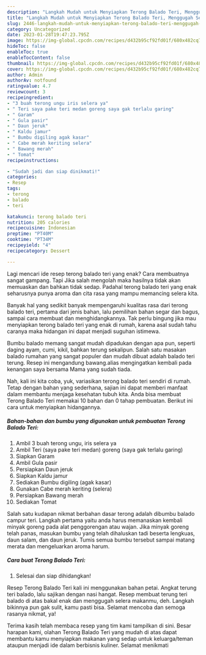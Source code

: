 ```yaml
---
description: "Langkah Mudah untuk Menyiapkan Terong Balado Teri, Menggugah Selera"
title: "Langkah Mudah untuk Menyiapkan Terong Balado Teri, Menggugah Selera"
slug: 2446-langkah-mudah-untuk-menyiapkan-terong-balado-teri-menggugah-selera
category: Uncategorized
date: 2023-01-28T19:47:23.795Z
image: https://img-global.cpcdn.com/recipes/d432b95cf92fd01f/680x482cq70/terong-balado-teri-foto-resep-utama.jpg
hideToc: false
enableToc: true
enableTocContent: false
thumbnail: https://img-global.cpcdn.com/recipes/d432b95cf92fd01f/680x482cq70/terong-balado-teri-foto-resep-utama.jpg
cover: https://img-global.cpcdn.com/recipes/d432b95cf92fd01f/680x482cq70/terong-balado-teri-foto-resep-utama.jpg
author: Admin
authorAv: notfound
ratingvalue: 4.7
reviewcount: 3
recipeingredient:
- "3 buah terong ungu iris selera ya"
- " Teri saya pake teri medan goreng saya gak terlalu garing"
- " Garam"
- " Gula pasir"
- " Daun jeruk"
- " Kaldu jamur"
- " Bumbu digiling agak kasar"
- " Cabe merah keriting selera"
- " Bawang merah"
- " Tomat"
recipeinstructions:

- "Sudah jadi dan siap dinikmati!"
categories:
- Resep
tags:
- terong
- balado
- teri

katakunci: terong balado teri 
nutrition: 205 calories
recipecuisine: Indonesian
preptime: "PT40M"
cooktime: "PT34M"
recipeyield: "4"
recipecategory: Dessert

---
```



Lagi mencari ide resep terong balado teri yang enak? Cara membuatnya sangat gampang. Tapi Jika salah mengolah maka hasilnya tidak akan memuaskan dan bahkan tidak sedap. Padahal terong balado teri yang enak seharusnya punya aroma dan cita rasa yang mampu memancing selera kita.


Banyak hal yang sedikit banyak mempengaruhi kualitas rasa dari terong balado teri, pertama dari jenis bahan, lalu pemilihan bahan segar dan bagus, sampai cara membuat dan menghidangkannya. Tak perlu bingung jika mau menyiapkan terong balado teri yang enak di rumah, karena asal sudah tahu caranya maka hidangan ini dapat menjadi suguhan istimewa.

Bumbu balado memang sangat mudah dipadukan dengan apa pun, seperti daging ayam, cumi, kikil, bahkan terung sekalipun. Salah satu masakan balado rumahan yang sangat populer dan mudah dibuat adalah balado teri terung. Resep ini mengandung bawang.alias mengingatkan kembali pada kenangan saya bersama Mama yang sudah tiada.


Nah, kali ini kita coba, yuk, variasikan terong balado teri sendiri di rumah. Tetap dengan bahan yang sederhana, sajian ini dapat memberi manfaat dalam membantu menjaga kesehatan tubuh kita. Anda bisa membuat Terong Balado Teri memakai 10 bahan dan 0 tahap pembuatan. Berikut ini cara untuk menyiapkan hidangannya.

<!--inarticleads1-->

##### Bahan-bahan dan bumbu yang digunakan untuk pembuatan Terong Balado Teri:

1. Ambil 3 buah terong ungu, iris selera ya
1. Ambil  Teri (saya pake teri medan) goreng (saya gak terlalu garing)
1. Siapkan  Garam
1. Ambil  Gula pasir
1. Persiapkan  Daun jeruk
1. Siapkan  Kaldu jamur
1. Sediakan  Bumbu digiling (agak kasar)
1. Gunakan  Cabe merah keriting (selera)
1. Persiapkan  Bawang merah
1. Sediakan  Tomat


Salah satu kudapan nikmat berbahan dasar terong adalah dibumbu balado campur teri. Langkah pertama yaitu anda harus memanaskan kembali minyak goreng pada alat penggorengan atau wajan. Jika minyak goreng telah panas, masukan bumbu yang telah dihaluskan tadi beserta lengkuas, daun salam, dan daun jeruk. Tumis semua bumbu tersebut sampai matang merata dan mengeluarkan aroma harum. 

<!--inarticleads2-->

##### Cara buat Terong Balado Teri:


1. Selesai dan siap dihidangkan!

Resep Terong Balado Teri kali ini menggunakan bahan petai. Angkat terung teri balado, lalu sajikan dengan nasi hangat. Resep membuat terung teri balado di atas bakal enak dan menggugah selera makanmu, deh. Langkah bikinnya pun gak sulit, kamu pasti bisa. Selamat mencoba dan semoga rasanya nikmat, ya! 

Terima kasih telah membaca resep yang tim kami tampilkan di sini. Besar harapan kami, olahan Terong Balado Teri yang mudah di atas dapat membantu kamu menyiapkan makanan yang sedap untuk keluarga/teman ataupun menjadi ide dalam berbisnis kuliner. Selamat menikmati
